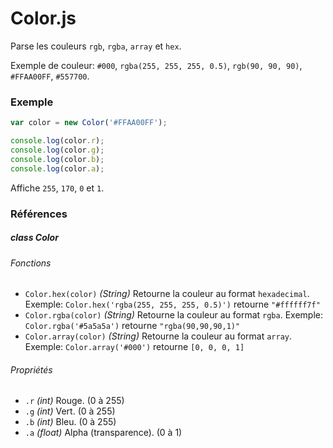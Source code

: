 # Color.js

Parse les couleurs `rgb`, `rgba`, `array` et `hex`.

Exemple de couleur: `#000`, `rgba(255, 255, 255, 0.5)`, `rgb(90, 90, 90)`, `#FFAA00FF`, `#557700`.

### Exemple

```js
var color = new Color('#FFAA00FF');

console.log(color.r);
console.log(color.g);
console.log(color.b);
console.log(color.a);
```

Affiche `255`, `170`, `0` et `1`.

### Références

##### class Color

###### Fonctions

* `Color.hex(color)` _(String)_ Retourne la couleur au format `hexadecimal`. Exemple: `Color.hex('rgba(255, 255, 255, 0.5)')` retourne `"#ffffff7f"`
* `Color.rgba(color)` _(String)_ Retourne la couleur au format `rgba`. Exemple: `Color.rgba('#5a5a5a')` retourne `"rgba(90,90,90,1)"`
* `Color.array(color)` _(String)_ Retourne la couleur au format `array`. Exemple: `Color.array('#000')` retourne `[0, 0, 0, 1]`

###### Propriétés

* `.r` _(int)_ Rouge. (0 à 255)
* `.g` _(int)_ Vert. (0 à 255)
* `.b` _(int)_ Bleu. (0 à 255)
* `.a` _(float)_ Alpha (transparence). (0 à 1)